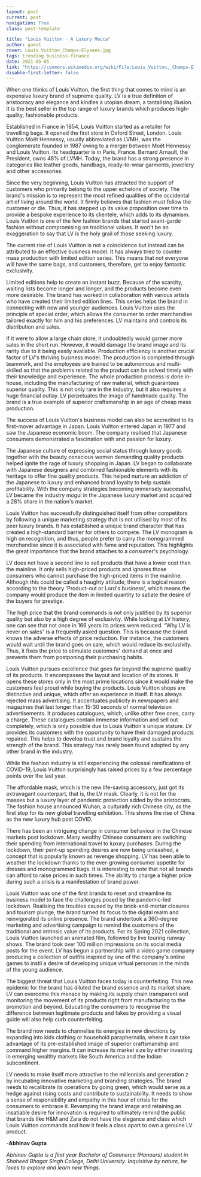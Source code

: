 ```yaml
---
layout: post
current: post
navigation: True
class: post-template

title: "Louis Vuitton - A Luxury Mecca"
author: guest
cover: Louis_Vuitton_Champs-Elysees.jpg
tags: trending business-finance
date: 2021-05-05
link: "https://commons.wikimedia.org/wiki/File:Louis_Vuitton,_Champs-Elys%C3%A9es_2.jpg"
disable-first-letter: false
---
```

<p>When one thinks of Louis Vuitton, the first thing that comes to mind is an expensive luxury brand of supreme quality. LV is a true definition of aristocracy and elegance and kindles a utopian dream, a tantalising illusion. It is the best seller in the top range of luxury brands which produces high-quality, fashionable products.</p><p>Established in France in 1854, Louis Vuitton started as a retailer for travelling bags. It opened the first store in Oxford Street, London. Louis Vuitton Moët Hennessy, usually abbreviated as LVMH, was the conglomerate founded in 1987 owing to a merger between Moët Hennessy and Louis Vuitton. Its headquarter is in Paris, France. Bernard Arnault, the President, owns 48% of LVMH. Today, the brand has a strong presence in categories like leather goods, handbags, ready-to-wear garments, jewellery and other accessories.&nbsp;</p><p>Since the very beginning, Louis Vuitton has attracted the support of customers who primarily belong to the upper echelons of society. The brand's mission is to represent the most refined qualities of the occidental art of living around the world. It firmly believes that fashion must follow the customer or die. Thus, it has stepped up its value proposition over time to provide a bespoke experience to its clientele, which adds to its dynamism. Louis Vuitton is one of the few fashion brands that started avant-garde fashion without compromising on traditional values. It won't be an exaggeration to say that LV is the holy grail of those seeking luxury.&nbsp;</p><p>The current rise of Louis Vuitton is not a coincidence but instead can be attributed to an effective business model. It has always tried to counter mass production with limited edition series. This means that not everyone will have the same bags, and customers, therefore, get to enjoy fantastic exclusivity.&nbsp;</p><p>Limited editions help to create an instant buzz. Because of the scarcity, waiting lists become longer and longer, and the products become even more desirable. The brand has worked in collaboration with various artists who have created their limited edition lines. This series helps the brand in connecting with new and younger audiences. Louis Vuitton uses the principle of special order, which allows the consumer to order merchandise tailored exactly for him and his preferences.<strong >&nbsp;</strong>LV maintains and controls its distribution and sales.&nbsp;</p><p>If it were to allow a large chain store, it undoubtedly would garner more sales in the short run. However, it would damage the brand image and its rarity due to it being easily available. Production efficiency is another crucial factor of LV's thriving business model. The production is completed through teamwork, and the employees are trained to be autonomous and multi-skilled so that the problems related to the product can be solved timely with their knowledge and experience. The whole production process is done in-house, including the manufacturing of raw material, which guarantees superior quality. This is not only rare in the industry, but it also requires a huge financial outlay. LV perpetuates the image of handmade quality. The brand is a true example of superior craftsmanship in an age of cheap mass production.</p><p>The success of Louis Vuitton's business model can also be accredited to its first-mover advantage in Japan. Louis Vuitton entered Japan in 1977 and saw the Japanese economic boom. The company realised that Japanese consumers demonstrated a fascination with and passion for luxury.&nbsp;</p><p>The Japanese culture of expressing social status through luxury goods together with the beauty conscious women demanding quality products helped ignite the rage of luxury shopping in Japan. LV began to collaborate with Japanese designers and combined fashionable elements with its heritage to offer fine quality products. This helped nurture an addiction of the Japanese to luxury and enhanced brand loyalty to help sustain profitability. With the company strategies becoming immensely successful, LV became the industry mogul in the Japanese luxury market and acquired a 28% share in the nation's market.</p><p>Louis Vuitton has successfully distinguished itself from other competitors by following a unique marketing strategy that is not utilised by most of its peer luxury brands. It has established a unique brand character that has created a high-standard barrier for others to compete. The LV monogram is high on recognition, and thus, people prefer to carry the monogrammed merchandise since it is associated with fame and reputation. This highlights the great importance that the brand attaches to a consumer's psychology.</p><p>LV does not have a second line to sell products that have a lower cost than the mainline. It only sells high-priced products and ignores those consumers who cannot purchase the high-priced items in the mainline. Although this could be called a haughty attitude, there is a logical reason according to the theory 'Product-out or Lord's business', which means the company would produce the item in limited quantity to satiate the desire of the buyers for prestige.&nbsp;</p><p>The high price that the brand commands is not only justified by its superior quality but also by a high degree of exclusivity. While looking at LV history, one can see that not once in 166 years its prices were reduced. “Why LV is never on sales” is a frequently asked question. This is because the brand knows the adverse effects of price reduction. For instance, the customers would wait until the brand goes on sale, which would reduce its exclusivity. Thus, it fixes the price to stimulate customers' demand at once and prevents them from postponing their purchasing habits.&nbsp;</p><p>Louis Vuitton pursues excellence that goes far beyond the supreme quality of its products. It encompasses the layout and location of its stores. It opens these stores only in the most prime locations since it would make the customers feel proud while buying the products. Louis Vuitton shops are distinctive and unique, which offer an experience in itself. It has always rejected mass advertising. It accentuates publicity in newspapers and magazines that last longer than 15-30 seconds of normal television advertisements. It produces catalogues, which, unlike other free ones, carry a charge. These catalogues contain immense information and sell out completely, which is only possible due to Louis Vuitton's unique stature. LV provides its customers with the opportunity to have their damaged products repaired. This helps to develop trust and brand loyalty and sustains the strength of the brand. This strategy has rarely been found adopted by any other brand in the industry.&nbsp;</p><p>While the fashion industry is still experiencing the colossal ramifications of COVID-19, Louis Vuitton surprisingly has raised prices by a few percentage points over the last year.&nbsp;</p><p>The affordable mask, which is the new life-saving accessory, just got its extravagant counterpart, that is, the LV mask. Clearly, it is not for the masses but a luxury layer of pandemic protection added by the aristocrats. The fashion house announced Wuhan, a culturally rich Chinese city, as the first stop for its new global travelling exhibition. This shows the rise of China as the new luxury hub post COVID.&nbsp;</p><p>There has been an intriguing change in consumer behaviour in the Chinese markets post lockdown. Many wealthy Chinese consumers are switching their spending from international travel to luxury purchases. During the lockdown, their pent-up spending desires are now being unleashed, a concept that is popularly known as revenge shopping. LV has been able to weather the lockdown thanks to the ever-growing consumer appetite for dresses and monogrammed bags. It is interesting to note that not all brands can afford to raise prices in such times. The ability to charge a higher price during such a crisis is a manifestation of brand power.&nbsp;</p><p>Louis Vuitton was one of the first brands to reset and streamline its business model to face the challenges posed by the pandemic-led lockdown. Realising the troubles caused by the brick-and-mortar closures and tourism plunge, the brand turned its focus to the digital realm and reinvigorated its online presence. The brand undertook a 360-degree marketing and advertising campaign to remind the customers of the traditional and intrinsic value of its products. For its Spring 2021 collection, Louis Vuitton launched an animated film, followed by live touring runway shows. The brand took over 100 million impressions on its social media posts for the event. LV has begun a partnership with a video game company producing a collection of outfits inspired by one of the company's online games to instil a desire of developing unique virtual personas in the minds of the young audience.&nbsp;</p><p>The biggest threat that Louis Vuitton faces today is counterfeiting. This new epidemic for the brand has diluted the brand essence and its market share. LV can overcome this menace by making its supply chain transparent and monitoring the movement of its products right from manufacturing to the promotion and beyond. Educating the consumers to recognise the difference between legitimate products and fakes by providing a visual guide will also help curb counterfeiting.&nbsp;</p><p>The brand now needs to channelise its energies in new directions by expanding into kids clothing or household paraphernalia, where it can take advantage of its pre-established image of superior craftsmanship and command higher margins. It can increase its market size by either investing in emerging wealthy markets like South America and the Indian subcontinent.&nbsp;</p><p>LV needs to make itself more attractive to the millennials and generation z by incubating innovative marketing and branding strategies. The brand needs to recalibrate its operations by going green, which would serve as a hedge against rising costs and contribute to sustainability. It needs to show a sense of responsibility and empathy in this hour of crisis for the consumers to embrace it. Revamping the brand image and retaining an insatiable desire for innovation is required to ultimately remind the public that brands like H&amp;M and Zara do not have the elegance and class which Louis Vuitton commands and how it feels a class apart to own a genuine LV product.&nbsp;</p><p>-<strong >Abhinav Gupta</strong></p><p><em >Abhinav Gupta is a first year Bachelor of Commerce (Honours) student in Shaheed Bhagat Singh College, Delhi University. Inquisitive by nature, he loves to explore and learn new things.</em></p>
